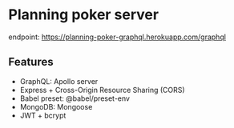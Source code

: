 # Planning poker server

endpoint: https://planning-poker-graphql.herokuapp.com/graphql

## Features

- GraphQL: Apollo server
- Express + Cross-Origin Resource Sharing (CORS)
- Babel preset: @babel/preset-env
- MongoDB: Mongoose
- JWT + bcrypt
